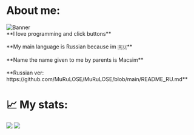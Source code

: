 <h1>About me:</h1>
<img src="https://x0.at/dS13.png" alt="Banner">
<br>**I love programming and click buttons**<br>
<br>**My main language is Russian because im  🇷🇺**<br>
<br>**Name the name given to me by parents is Macsim**<br>
<br>**Russian ver: https://github.com/MuRuLOSE/MuRuLOSE/blob/main/README_RU.md**<br>


<h1>📈 My stats:</h1>

[![](https://github-readme-stats.vercel.app/api?username=MuRuLOSE&show_icons=true&theme=radical)](https://github.com/anuraghazra/github-readme-stats) [![](https://github-readme-stats.vercel.app/api/top-langs/?username=MuRuLOSE&theme=highcontrast)](https://github.com/anuraghazra/github-readme-stats)
